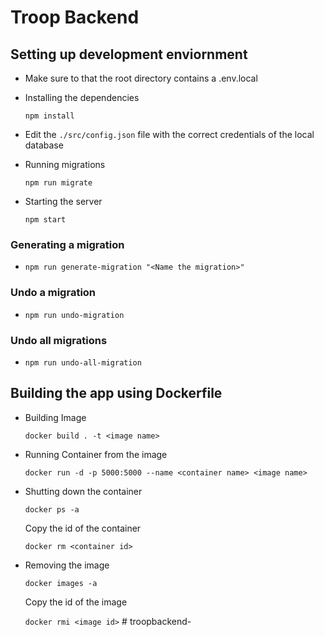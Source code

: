 # Troop Backend

## Setting up development enviornment

- Make sure to that the root directory contains a .env.local

- Installing the dependencies

  `npm install`

- Edit the `./src/config.json` file with the correct credentials of the local database

- Running migrations

  `npm run migrate`

- Starting the server

  `npm start`

### Generating a migration

- `npm run generate-migration "<Name the migration>"`

### Undo a migration

- `npm run undo-migration`

### Undo all migrations

- `npm run undo-all-migration`

## Building the app using Dockerfile

- Building Image

  `docker build . -t <image name>`

- Running Container from the image

  `docker run -d -p 5000:5000 --name <container name> <image name>`

- Shutting down the container

  `docker ps -a`

  Copy the id of the container

  `docker rm <container id>`

- Removing the image

  `docker images -a`

  Copy the id of the image

  `docker rmi <image id>`
#   t r o o p b a c k e n d -  
 